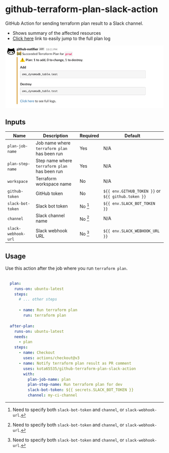 # github-terraform-plan-slack-action

GitHub Action for sending terraform plan result to a Slack channel.

- Shows summary of the affected resources
- [Click here](https://github.com/kota65535/github-terraform-plan-slack-action/actions/runs/3838277394/jobs/6534545272#step:8:56)
  link to easily jump to the full plan log

![img.png](img.png)

## Inputs

| Name                | Description                                   | Required | Default                                            |
|---------------------|-----------------------------------------------|----------|----------------------------------------------------|
| `plan-job-name`     | Job name where `terraform plan` has been run  | Yes      | N/A                                                |
| `plan-step-name`    | Step name where `terraform plan` has been run | Yes      | N/A                                                |
| `workspace`         | Terraform workspace name                      | No       | N/A                                                |
| `github-token`      | GitHub token                                  | No       | `${{ env.GITHUB_TOKEN }}` or `${{ github.token }}` | 
| `slack-bot-token`   | Slack bot token                               | No [^1]  | `${{ env.SLACK_BOT_TOKEN }}`                       | 
| `channel`           | Slack channel name                            | No [^1]  | N/A                                                | 
| `slack-webhook-url` | Slack webhook URL                             | No [^1]  | `${{ env.SLACK_WEBHOOK_URL }}`                     | 

[^1]: Need to specify both `slack-bot-token` and `channel`, or `slack-webhook-url`.

## Usage

Use this action after the job where you run `terraform plan`.

```yaml

  plan:
    runs-on: ubuntu-latest
    steps:
      # ... other steps
      
      - name: Run terraform plan
        run: terraform plan

  after-plan:
    runs-on: ubuntu-latest
    needs:
      - plan
    steps:
      - name: Checkout
        uses: actions/checkout@v3
      - name: Notify terraform plan result as PR comment
        uses: kota65535/github-terraform-plan-slack-action
        with:
          plan-job-name: plan
          plan-step-name: Run terraform plan for dev
          slack-bot-token: ${{ secrets.SLACK_BOT_TOKEN }}
          channel: my-ci-channel
```
